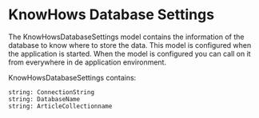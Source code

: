 # KnowHows Database Settings

The KnowHowsDatabaseSettings model contains the information of the database to know where to store the data. This model is configured when the application is started. When the model is configured you can call on it from everywhere in de application environment.

KnowHowsDatabaseSettings contains:

    string: ConnectionString
    string: DatabaseName
    string: ArticleCollectionname
